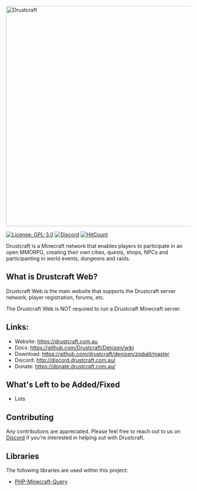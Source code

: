 <img src="https://drustcraft.com.au/images/drustcraft-logo-full.png" alt="Drustcraft" width="600"/>


[![License: GPL-3.0](https://img.shields.io/github/license/Drustcraft/Web?color=blue)](LICENSE)
[![Discord](https://img.shields.io/discord/782787130334248973.svg?color=%237289da&label=discord)](http://discord.drustcraft.com.au/)
[![HitCount](http://hits.dwyl.com/Drustcraft/Web.svg)](http://hits.dwyl.com/Drustcraft/Web)

Drustcraft is a Minecraft network that enables players to participate in an open MMORPG, creating their own cities, quests, shops, NPCs and participanting in world events, dungeons and raids.

## What is Drustcraft Web?
Drustcraft Web is the main website that supports the Drustcraft server network, player registration, forums, etc.

The Drustcraft Web is NOT required to run a Drustcraft Minecraft server.


## Links:
- Website: https://drustcraft.com.au
- Docs: https://github.com/Drustcraft/Denizen/wiki
- Download: https://github.com/drustcraft/denizen/zipball/master
- Discord: http://discord.drustcraft.com.au/
- Donate: https://donate.drustcraft.com.au/

## What's Left to be Added/Fixed
- Lots

## Contributing
Any contributions are appreciated. Please feel free to reach out to us on [Discord](http://discord.drustcraft.com.au/) if
you're interested in helping out with Drustcraft.

## Libraries
The following libraries are used within this project:

- [PHP-Minecraft-Query](https://github.com/xPaw/PHP-Minecraft-Query)
